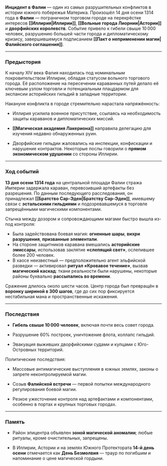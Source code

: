 **Инцидент в Фалии** — один из самых разрушительных конфликтов в истории южного побережья Материка. Произошёл 14 дня осени 1314 года в **Фалии** — пограничном торговом городе на перекрёстке интересов **[[Иллирия|Иллирии]]**, **[[Вольные города Лиорнии|Астории]]** и **дворфийских королевств**. Событие привело к гибели свыше 10 000 человек, разрушению большей части города и дипломатическому кризису, завершившемуся подписанием **[[Пакт о неприменении магии|Фалийского соглашения]]**.

---

### Предыстория

К началу XIV века Фалия находилась под номинальным покровительством Иллирии, обладая статусом вольного торгового города. Её расположение на пересечении караванных путей делало её ключевым узлом торговли и потенциальным плацдармом для экспансии асторийских гильдий в западные территории.

Накануне конфликта в городе стремительно нарастала напряжённость:

- Иллирия усилила военное присутствие, ссылаясь на необходимость защиты караванов и дипломатических миссий.
    
- **[[Магическая академия Лакериона]]** направила делегацию для изучения недавно обнаруженных руин.
    
- Дворфийские гильдии жаловались на инспекции, конфискации и нарушение контрактов. Некоторые послы говорили о **прямом экономическом удушении** со стороны Иллирии.
    

---

### Ход событий

**13 дня осени 1314 года** на центральной площади Фалии стража Империи задержала караван, перевозивший артефакты без разрешения. По данным последующего расследования, он принадлежал **[[Братство Сар-Эден|Братству Сар-Эден]]**, имевшему связи с **эстальскими гильдиями** и подозревавшемуся в торговле запрещёнными магическими компонентами.

Стычка между дозором и сопровождающими магами быстро вышла из-под контроля:

- Была задействована боевая магия: **огненные шары**, **вихри разрушения**, **призванные элементали**.
- На стороне защитников каравана вмешались **асторийские эмиссары**, использовав заклятие **«слепящий свет»**, ослепившее более 200 человек.
- В хаосе неизвестный — предположительно агент эльфийской разведки — активировал **ритуал «Кровавое течение»**, вызвав **магический каскад**: ткани реальности были нарушены, некоторые районы буквально **рассыпались во времени**.

Сражение длилось около шести часов. Центр города был превращён в **воронку шириной в 300 шагов**, где до сих пор фиксируется нестабильная мана и пространственные искажения.

---

### Последствия

- **Гибель свыше 10 000 человек**, включая почти весь совет города.

- Разрушение 60% построек, уничтожение флота, коллапс гильдий.

- Эвакуация выживших дворфийскими судами и купцами с Юго-Островных территорий.

Политические последствия:

- Массовые антимагические выступления в южных землях, законы о запрете неконтролируемой магии.

- Созыв **Фалийской встречи** — первой попытки международного регулирования боевой магии.

- Резкое ужесточение контроля над артефактами и компонентами, особенно в портах и крупных торговых городах.

---

### Память

- Район эпицентра объявлен **зоной магической аномалии**; любые ритуалы, кроме очистительных, запрещены.

- В Иллирии, Астории и на землях Южного Протектората **14-й день осени** отмечается как **День Безмолвия** — траур по погибшим и напоминание о цене магической гордыни.